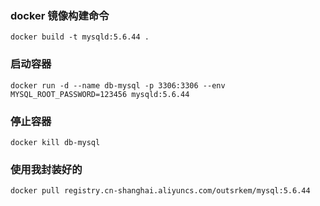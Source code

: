### docker 镜像构建命令

```
docker build -t mysqld:5.6.44 .
```

### 启动容器

```
docker run -d --name db-mysql -p 3306:3306 --env MYSQL_ROOT_PASSWORD=123456 mysqld:5.6.44
```

### 停止容器

```
docker kill db-mysql
```

### 使用我封装好的

```
docker pull registry.cn-shanghai.aliyuncs.com/outsrkem/mysql:5.6.44
```